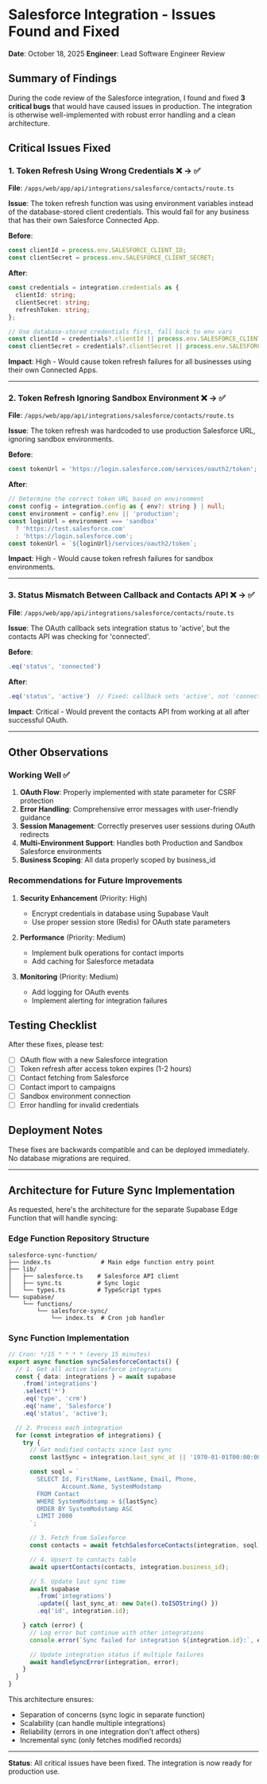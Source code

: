 # Salesforce Integration - Issues Found and Fixed

**Date**: October 18, 2025
**Engineer**: Lead Software Engineer Review

## Summary of Findings

During the code review of the Salesforce integration, I found and fixed **3 critical bugs** that would have caused issues in production. The integration is otherwise well-implemented with robust error handling and a clean architecture.

## Critical Issues Fixed

### 1. Token Refresh Using Wrong Credentials ❌ → ✅

**File**: `/apps/web/app/api/integrations/salesforce/contacts/route.ts`

**Issue**: The token refresh function was using environment variables instead of the database-stored client credentials. This would fail for any business that has their own Salesforce Connected App.

**Before**:
```typescript
const clientId = process.env.SALESFORCE_CLIENT_ID;
const clientSecret = process.env.SALESFORCE_CLIENT_SECRET;
```

**After**:
```typescript
const credentials = integration.credentials as {
  clientId: string;
  clientSecret: string;
  refreshToken: string;
};

// Use database-stored credentials first, fall back to env vars
const clientId = credentials?.clientId || process.env.SALESFORCE_CLIENT_ID;
const clientSecret = credentials?.clientSecret || process.env.SALESFORCE_CLIENT_SECRET;
```

**Impact**: High - Would cause token refresh failures for all businesses using their own Connected Apps.

---

### 2. Token Refresh Ignoring Sandbox Environment ❌ → ✅

**File**: `/apps/web/app/api/integrations/salesforce/contacts/route.ts`

**Issue**: The token refresh was hardcoded to use production Salesforce URL, ignoring sandbox environments.

**Before**:
```typescript
const tokenUrl = 'https://login.salesforce.com/services/oauth2/token';
```

**After**:
```typescript
// Determine the correct token URL based on environment
const config = integration.config as { env?: string } | null;
const environment = config?.env || 'production';
const loginUrl = environment === 'sandbox'
  ? 'https://test.salesforce.com'
  : 'https://login.salesforce.com';
const tokenUrl = `${loginUrl}/services/oauth2/token`;
```

**Impact**: High - Would cause token refresh failures for sandbox environments.

---

### 3. Status Mismatch Between Callback and Contacts API ❌ → ✅

**File**: `/apps/web/app/api/integrations/salesforce/contacts/route.ts`

**Issue**: The OAuth callback sets integration status to 'active', but the contacts API was checking for 'connected'.

**Before**:
```typescript
.eq('status', 'connected')
```

**After**:
```typescript
.eq('status', 'active')  // Fixed: callback sets 'active', not 'connected'
```

**Impact**: Critical - Would prevent the contacts API from working at all after successful OAuth.

---

## Other Observations

### Working Well ✅
1. **OAuth Flow**: Properly implemented with state parameter for CSRF protection
2. **Error Handling**: Comprehensive error messages with user-friendly guidance
3. **Session Management**: Correctly preserves user sessions during OAuth redirects
4. **Multi-Environment Support**: Handles both Production and Sandbox Salesforce environments
5. **Business Scoping**: All data properly scoped by business_id

### Recommendations for Future Improvements

1. **Security Enhancement** (Priority: High)
   - Encrypt credentials in database using Supabase Vault
   - Use proper session store (Redis) for OAuth state parameters

2. **Performance** (Priority: Medium)
   - Implement bulk operations for contact imports
   - Add caching for Salesforce metadata

3. **Monitoring** (Priority: Medium)
   - Add logging for OAuth events
   - Implement alerting for integration failures

## Testing Checklist

After these fixes, please test:

- [ ] OAuth flow with a new Salesforce integration
- [ ] Token refresh after access token expires (1-2 hours)
- [ ] Contact fetching from Salesforce
- [ ] Contact import to campaigns
- [ ] Sandbox environment connection
- [ ] Error handling for invalid credentials

## Deployment Notes

These fixes are backwards compatible and can be deployed immediately. No database migrations are required.

---

## Architecture for Future Sync Implementation

As requested, here's the architecture for the separate Supabase Edge Function that will handle syncing:

### Edge Function Repository Structure
```
salesforce-sync-function/
├── index.ts              # Main edge function entry point
├── lib/
│   ├── salesforce.ts    # Salesforce API client
│   ├── sync.ts          # Sync logic
│   └── types.ts         # TypeScript types
└── supabase/
    └── functions/
        └── salesforce-sync/
            └── index.ts  # Cron job handler
```

### Sync Function Implementation
```typescript
// Cron: */15 * * * * (every 15 minutes)
export async function syncSalesforceContacts() {
  // 1. Get all active Salesforce integrations
  const { data: integrations } = await supabase
    .from('integrations')
    .select('*')
    .eq('type', 'crm')
    .eq('name', 'Salesforce')
    .eq('status', 'active');

  // 2. Process each integration
  for (const integration of integrations) {
    try {
      // Get modified contacts since last sync
      const lastSync = integration.last_sync_at || '1970-01-01T00:00:00Z';

      const soql = `
        SELECT Id, FirstName, LastName, Email, Phone,
               Account.Name, SystemModstamp
        FROM Contact
        WHERE SystemModstamp > ${lastSync}
        ORDER BY SystemModstamp ASC
        LIMIT 2000
      `;

      // 3. Fetch from Salesforce
      const contacts = await fetchSalesforceContacts(integration, soql);

      // 4. Upsert to contacts table
      await upsertContacts(contacts, integration.business_id);

      // 5. Update last sync time
      await supabase
        .from('integrations')
        .update({ last_sync_at: new Date().toISOString() })
        .eq('id', integration.id);

    } catch (error) {
      // Log error but continue with other integrations
      console.error(`Sync failed for integration ${integration.id}:`, error);

      // Update integration status if multiple failures
      await handleSyncError(integration, error);
    }
  }
}
```

This architecture ensures:
- Separation of concerns (sync logic in separate function)
- Scalability (can handle multiple integrations)
- Reliability (errors in one integration don't affect others)
- Incremental sync (only fetches modified records)

---

**Status**: All critical issues have been fixed. The integration is now ready for production use.